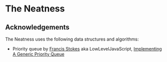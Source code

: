 # The Neatness

## Acknowledgements

The Neatness uses the following data structures and algorithms:

* Priority queue by [Francis Stokes][1] aka LowLevelJavaScript,
    [Implementing A Generic Priority Queue][2]

[1]: https://github.com/LowLevelJavaScript
[2]: https://youtu.be/M6OW0KNkhhs
